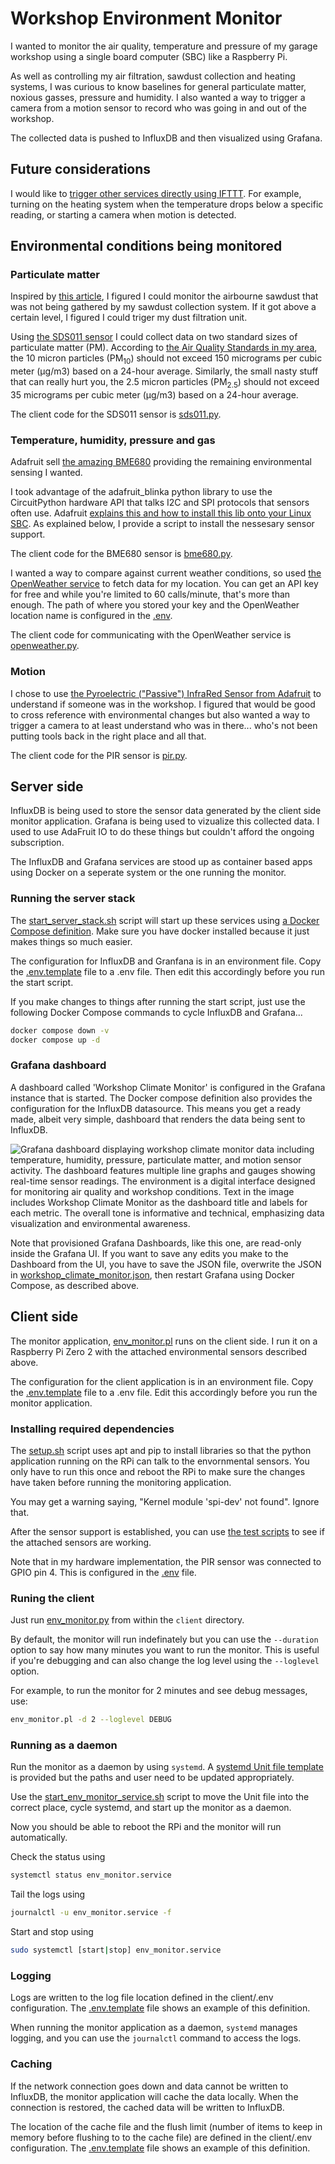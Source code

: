 # Workshop Environment Monitor

I wanted to monitor the air quality, temperature and pressure of my garage workshop using a single board computer (SBC) like a Raspberry Pi.

As well as controlling my air filtration, sawdust collection and heating systems, I was curious to know baselines for general particulate matter, noxious gasses, pressure and humidity. I also wanted a way to trigger a camera from a motion sensor to record who was going in and out of the workshop.

The collected data is pushed to InfluxDB and then visualized using Grafana.

## Future considerations

I would like to [trigger other services directly using IFTTT](https://platform.ifttt.com/docs/connect_api). For example, turning on the heating system when the temperature drops below a specific reading, or starting a camera when motion is detected.

## Environmental conditions being monitored

### Particulate matter

Inspired by [this article](https://www.raspberrypi.com/news/monitor-air-quality-with-a-raspberry-pi/), I figured I could monitor the airbourne sawdust that was not being gathered by my sawdust collection system. If it got above a certain level, I figured I could triger my dust filtration unit.

Using [the SDS011 sensor](https://microcontrollerslab.com/wp-content/uploads/2020/12/NonA-PM-SDS011-Dust-sensor-datasheet.pdf) I could collect data on two standard sizes of particulate matter (PM). According to [the Air Quality Standards in my area](https://www3.epa.gov/region1/airquality/pm-aq-standards.html), the 10 micron particles (PM<sub>10</sub>) should not exceed 150 micrograms per cubic meter (μg/m3) based on a 24-hour average. Similarly, the small nasty stuff that can really hurt you, the 2.5 micron particles (PM<sub>2.5</sub>) should not exceed 35 micrograms per cubic meter (μg/m3) based on a 24-hour average.

The client code for the SDS011 sensor is [sds011.py](client/env_monitor/sds011.py).

### Temperature, humidity, pressure and gas

Adafruit sell [the amazing BME680](https://learn.adafruit.com/adafruit-bme680-humidity-temperature-barometic-pressure-voc-gas) providing the remaining environmental sensing I wanted.

I took advantage of the adafruit_blinka python library to use the CircuitPython hardware API that talks I2C and SPI protocols that sensors often use. Adafruit [explains this and how to install this lib onto your Linux SBC](https://learn.adafruit.com/circuitpython-on-raspberrypi-linux/installing-circuitpython-on-raspberry-pi). As explained below, I provide a script to install the nessesary sensor support.

The client code for the BME680 sensor is [bme680.py](client/env_monitor/bme680.py).

I wanted a way to compare against current weather conditions, so used [the OpenWeather service](https://openweathermap.org) to fetch data for my location. You can get an API key for free and while you're limited to 60 calls/minute, that's more than enough. The path of where you stored your key and the OpenWeather location name is configured in the [.env](client/.env).

The client code for communicating with the OpenWeather service is [openweather.py](client/env_monitor/openweather.py).

### Motion

I chose to use [the Pyroelectric ("Passive") InfraRed Sensor from Adafruit](https://learn.adafruit.com/pir-passive-infrared-proximity-motion-sensor) to understand if someone was in the workshop. I figured that would be good to cross reference with environmental changes but also wanted a way to trigger a camera to at least understand who was in there... who's not been putting tools back in the right place and all that.

The client code for the PIR sensor is [pir.py](client/env_monitor/pir.py).

## Server side

InfluxDB is being used to store the sensor data generated by the client side monitor application. Grafana is being used to vizualize this collected data. I used to use AdaFruit IO to do these things but couldn't afford the ongoing subscription.

The InfluxDB and Grafana services are stood up as container based apps using Docker on a seperate system or the one running the monitor.

### Running the server stack

The [start_server_stack.sh](server/start_server_stack.sh) script will start up these services using [a Docker Compose definition](server/docker-compose.yml). Make sure you have docker installed because it just makes things so much easier.

The configuration for InfluxDB and Granfana is in an environment file. Copy the [.env.template](server/.env.template) file to a .env file. Then edit this accordingly before you run the start script.

If you make changes to things after running the start script, just use the following Docker Compose commands to cycle InfluxDB and Grafana...

```bash
docker compose down -v
docker compose up -d
```

### Grafana dashboard

A dashboard called 'Workshop Climate Monitor' is configured in the Grafana instance that is started. The Docker compose definition also provides the configuration for the InfluxDB datasource. This means you get a ready made, albeit very simple, dashboard that renders the data being sent to InfluxDB.

![Grafana dashboard displaying workshop climate monitor data including temperature, humidity, pressure, particulate matter, and motion sensor activity. The dashboard features multiple line graphs and gauges showing real-time sensor readings. The environment is a digital interface designed for monitoring air quality and workshop conditions. Text in the image includes Workshop Climate Monitor as the dashboard title and labels for each metric. The overall tone is informative and technical, emphasizing data visualization and environmental awareness.](/Workshop-Climate-Monitor-Workshop-Dashboards-Grafana.png?raw=true)

Note that provisioned Grafana Dashboards, like this one, are read-only inside the Grafana UI. If you want to save any edits you make to the Dashboard from the UI, you have to save the JSON file, overwrite the JSON in [workshop_climate_monitor.json](server/grafana/provisioning/dashboards/workshop/workshop_climate_monitor.json), then restart Grafana using Docker Compose, as described above.

## Client side

The monitor application, [env_monitor.pl](client/env_monitor.py) runs on the client side. I run it on a Raspberry Pi Zero 2 with the attached environmental sensors described above.

The configuration for the client application is in an environment file. Copy the [.env.template](client/.env.template) file to a .env file. Edit this accordingly before you run the monitor application.

### Installing required dependencies

The [setup.sh](client/setup.sh) script uses apt and pip to install libraries so that the python application running on the RPi can talk to the envornmental sensors. You only have to run this once and reboot the RPi to make sure the changes have taken before running the monitoring application.

You may get a warning saying, "Kernel module 'spi-dev' not found". Ignore that.

After the sensor support is established, you can use [the test scripts](/client/test/) to see if the attached sensors are working.

Note that in my hardware implementation, the PIR sensor was connected to GPIO pin 4. This is configured in the [.env](client/.env) file.

### Runing the client

Just run [env_monitor.py](client/env_monitor.py) from within the `client` directory.

By default, the monitor will run indefinately but you can use the `--duration` option to say how many minutes you want to run the monitor. This is useful if you're debugging and can also change the log level using the `--loglevel` option.

For example, to run the monitor for 2 minutes and see debug messages, use:

``` bash
env_monitor.pl -d 2 --loglevel DEBUG
```

### Running as a daemon

Run the monitor as a daemon by using `systemd`. A [systemd Unit file template](client/env_monitor.service.template) is provided but the paths and user need to be updated appropriately.

Use the [start_env_monitor_service.sh](client/start_env_monitor_service.sh) script to move the Unit file into the correct place, cycle systemd, and start up the monitor as a daemon.

Now you should be able to reboot the RPi and the monitor will run automatically.

Check the status using

```bash
systemctl status env_monitor.service
```

Tail the logs using

```bash
journalctl -u env_monitor.service -f
```

Start and stop using

```bash
sudo systemctl [start|stop] env_monitor.service
```

### Logging

Logs are written to the log file location defined in the client/.env configuration. The [.env.template](client/.env.template) file shows an example of this definition.

When running the monitor application as a daemon, `systemd` manages logging, and you can use the `journalctl` command to access the logs.

### Caching

If the network connection goes down and data cannot be written to InfluxDB, the monitor application will cache the data locally. When the connection is restored, the cached data will be written to InfluxDB.

The location of the cache file and the flush limit (number of items to keep in memory before flushing to to the cache file) are defined in the client/.env configuration. The [.env.template](client/.env.template) file shows an example of this definition.
